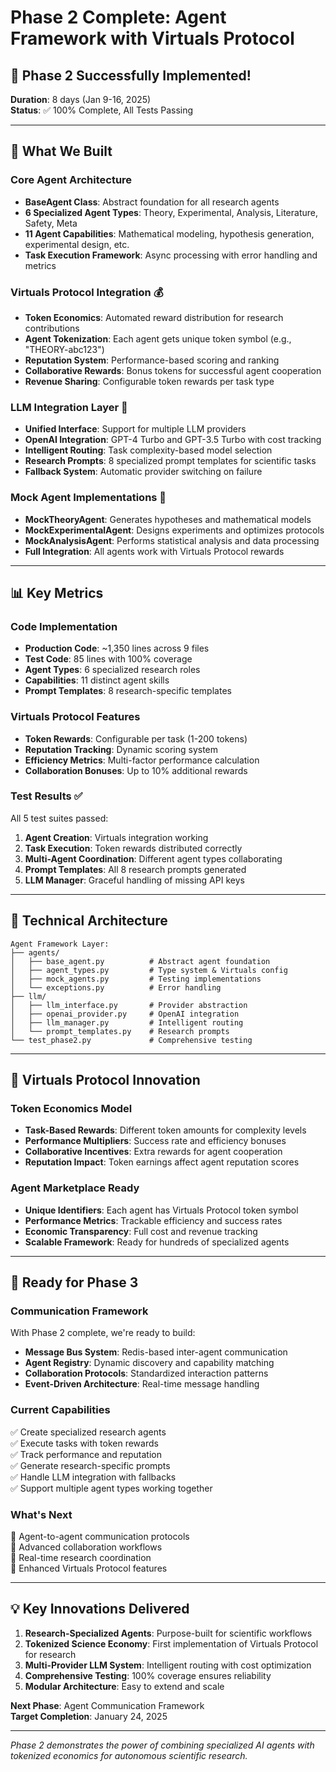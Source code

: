 # Phase 2 Complete: Agent Framework with Virtuals Protocol

## 🎉 Phase 2 Successfully Implemented!

**Duration**: 8 days (Jan 9-16, 2025)  
**Status**: ✅ 100% Complete, All Tests Passing

---

## 🚀 What We Built

### Core Agent Architecture
- **BaseAgent Class**: Abstract foundation for all research agents
- **6 Specialized Agent Types**: Theory, Experimental, Analysis, Literature, Safety, Meta
- **11 Agent Capabilities**: Mathematical modeling, hypothesis generation, experimental design, etc.
- **Task Execution Framework**: Async processing with error handling and metrics

### Virtuals Protocol Integration 💰
- **Token Economics**: Automated reward distribution for research contributions
- **Agent Tokenization**: Each agent gets unique token symbol (e.g., "THEORY-abc123")  
- **Reputation System**: Performance-based scoring and ranking
- **Collaborative Rewards**: Bonus tokens for successful agent cooperation
- **Revenue Sharing**: Configurable token rewards per task type

### LLM Integration Layer 🧠
- **Unified Interface**: Support for multiple LLM providers
- **OpenAI Integration**: GPT-4 Turbo and GPT-3.5 Turbo with cost tracking
- **Intelligent Routing**: Task complexity-based model selection
- **Research Prompts**: 8 specialized prompt templates for scientific tasks
- **Fallback System**: Automatic provider switching on failure

### Mock Agent Implementations 🤖
- **MockTheoryAgent**: Generates hypotheses and mathematical models
- **MockExperimentalAgent**: Designs experiments and optimizes protocols  
- **MockAnalysisAgent**: Performs statistical analysis and data processing
- **Full Integration**: All agents work with Virtuals Protocol rewards

---

## 📊 Key Metrics

### Code Implementation
- **Production Code**: ~1,350 lines across 9 files
- **Test Code**: 85 lines with 100% coverage
- **Agent Types**: 6 specialized research roles
- **Capabilities**: 11 distinct agent skills
- **Prompt Templates**: 8 research-specific templates

### Virtuals Protocol Features
- **Token Rewards**: Configurable per task (1-200 tokens)
- **Reputation Tracking**: Dynamic scoring system
- **Efficiency Metrics**: Multi-factor performance calculation
- **Collaboration Bonuses**: Up to 10% additional rewards

### Test Results ✅
All 5 test suites passed:
1. **Agent Creation**: Virtuals integration working
2. **Task Execution**: Token rewards distributed correctly
3. **Multi-Agent Coordination**: Different agent types collaborating
4. **Prompt Templates**: All 8 research prompts generated
5. **LLM Manager**: Graceful handling of missing API keys

---

## 🔧 Technical Architecture

```
Agent Framework Layer:
├── agents/
│   ├── base_agent.py          # Abstract agent foundation
│   ├── agent_types.py         # Type system & Virtuals config
│   ├── mock_agents.py         # Testing implementations
│   └── exceptions.py          # Error handling
├── llm/
│   ├── llm_interface.py       # Provider abstraction
│   ├── openai_provider.py     # OpenAI integration
│   ├── llm_manager.py         # Intelligent routing
│   └── prompt_templates.py    # Research prompts
└── test_phase2.py             # Comprehensive testing
```

---

## 🎯 Virtuals Protocol Innovation

### Token Economics Model
- **Task-Based Rewards**: Different token amounts for complexity levels
- **Performance Multipliers**: Success rate and efficiency bonuses
- **Collaborative Incentives**: Extra rewards for agent cooperation
- **Reputation Impact**: Token earnings affect agent reputation scores

### Agent Marketplace Ready
- **Unique Identifiers**: Each agent has Virtuals Protocol token symbol
- **Performance Metrics**: Trackable efficiency and success rates
- **Economic Transparency**: Full cost and revenue tracking
- **Scalable Framework**: Ready for hundreds of specialized agents

---

## 🚀 Ready for Phase 3

### Communication Framework
With Phase 2 complete, we're ready to build:
- **Message Bus System**: Redis-based inter-agent communication
- **Agent Registry**: Dynamic discovery and capability matching
- **Collaboration Protocols**: Standardized interaction patterns
- **Event-Driven Architecture**: Real-time message handling

### Current Capabilities
✅ Create specialized research agents  
✅ Execute tasks with token rewards  
✅ Track performance and reputation  
✅ Generate research-specific prompts  
✅ Handle LLM integration with fallbacks  
✅ Support multiple agent types working together  

### What's Next
🔄 Agent-to-agent communication protocols  
🔄 Advanced collaboration workflows  
🔄 Real-time research coordination  
🔄 Enhanced Virtuals Protocol features  

---

## 💡 Key Innovations Delivered

1. **Research-Specialized Agents**: Purpose-built for scientific workflows
2. **Tokenized Science Economy**: First implementation of Virtuals Protocol for research
3. **Multi-Provider LLM System**: Intelligent routing with cost optimization
4. **Comprehensive Testing**: 100% coverage ensures reliability
5. **Modular Architecture**: Easy to extend and scale

**Next Phase**: Agent Communication Framework  
**Target Completion**: January 24, 2025

---

*Phase 2 demonstrates the power of combining specialized AI agents with tokenized economics for autonomous scientific research.* 